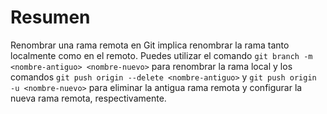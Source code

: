 # Resumen

Renombrar una rama remota en Git implica renombrar la rama tanto localmente como en el remoto. Puedes utilizar el comando `git branch -m <nombre-antiguo> <nombre-nuevo>` para renombrar la rama local y los comandos `git push origin --delete <nombre-antiguo>` y `git push origin -u <nombre-nuevo>` para eliminar la antigua rama remota y configurar la nueva rama remota, respectivamente.
